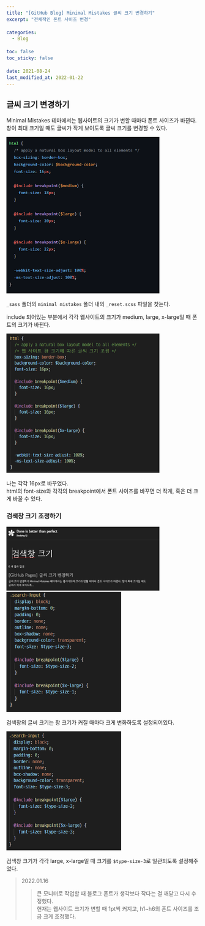 ```yaml
---
title: "[GitHub Blog] Minimal Mistakes 글씨 크기 변경하기"
excerpt: "전체적인 폰트 사이즈 변경"

categories:
  - Blog

toc: false
toc_sticky: false

date: 2021-08-24
last_modified_at: 2022-01-22
---
```


## 글씨 크기 변경하기  
Minimal Mistakes 테마에서는 웹사이트의 크기가 변할 때마다 폰트 사이즈가 바뀐다.  
창이 최대 크기일 때도 글씨가 작게 보이도록 글씨 크기를 변경할 수 있다.  

<img src="/assets/images/21082401/21082401_1.png" width="400">  

`_sass` 폴더의 `minimal mistakes` 폴더 내의 `_reset.scss` 파일을 찾는다.  

include 되어있는 부분에서 각각 웹사이트의 크기가 medium, large, x-large일 때 폰트의 크기가 바뀐다.  

<img src="/assets/images/21082401/21082401_2.png" width="400">  

나는 각각 16px로 바꾸었다.  
html의 font-size와 각각의 breakpoint에서 폰트 사이즈를 바꾸면 더 작게, 혹은 더 크게 바꿀 수 있다.  


### 검색창 크기 조정하기  

<img src="/assets/images/21082401/21082401_3.png" width="400">  

<img src="/assets/images/21082401/21082401_4.png" width="300">  

검색창의 글씨 크기는 창 크기가 커질 때마다 크게 변화하도록 설정되어있다.  

<img src="/assets/images/21082401/21082401_5.png" width="300">  

검색창 크기가 각각 large, x-large일 때 크기를 `$type-size-3`로 일관되도록 설정해주었다.  

> 2022.01.16
>> 큰 모니터로 작업할 때 블로그 폰트가 생각보다 작다는 걸 깨닫고 다시 수정했다.  
>> 현재는 웹사이트 크기가 변할 때 1pt씩 커지고, h1~h6의 폰트 사이즈를 조금 크게 조정했다.  